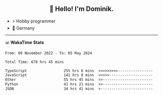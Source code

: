 <h2 align="center">👋 Hello! I'm Dominik.</h2>

- ⚡ Hobby programmer
- 📍 Germany

---
📊 **WakaTime Stats**
<!--START_SECTION:waka-->

```txt
From: 09 November 2022 - To: 05 May 2024

Total Time: 678 hrs 45 mins

TypeScript                 255 hrs 6 mins  >>>>>>>>>----------------   37.59 %
JavaScript                 141 hrs 8 mins  >>>>>--------------------   20.79 %
Other                      55 hrs 45 mins  >>-----------------------   08.22 %
Python                     41 hrs 21 mins  >>-----------------------   06.09 %
JSON                       34 hrs 41 mins  >------------------------   05.11 %
```

<!--END_SECTION:waka-->
